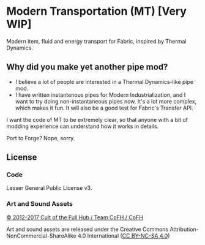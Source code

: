# Modern Transportation (MT) [Very WIP]
Modern item, fluid and energy transport for Fabric, inspired by Thermal Dynamics.

## Why did you make yet another pipe mod?
* I believe a lot of people are interested in a Thermal Dynamics-like pipe mod.
* I have written instantenous pipes for Modern Industrialization, and I want to try doing non-instantaneous pipes now.
It's a lot more complex, which makes it fun. It will also be a good test for Fabric's Transfer API.

I want the code of MT to be extremely clear, so that anyone with a bit of modding experience can understand how it works in details.

Port to Forge? Nope, sorry.

## License

### Code
Lesser General Public License v3.

### Art and Sound Assets

[© 2012-2017 Cult of the Full Hub / Team CoFH / CoFH](https://github.com/CoFH/ThermalDynamics)

Art and sound assets are released under the Creative Commons Attribution-NonCommercial-ShareAlike 4.0 International ([CC BY-NC-SA 4.0](https://creativecommons.org/licenses/by-nc-sa/4.0/))
